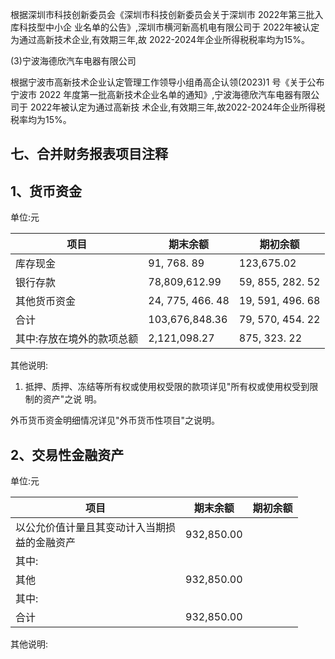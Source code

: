 根据深圳市科技创新委员会《深圳市科技创新委员会关于深圳市 2022年第三批入库科技型中小企 业名单的公告》,深圳市横河新高机电有限公司于 2022年被认定为通过高新技术企业,有效期三年,故 2022-2024年企业所得税税率均为15%。

(3)宁波海德欣汽车电器有限公司

根据宁波市高新技术企业认定管理工作领导小组甬高企认领(2023)1 号《关于公布宁波市 2022 年度第一批高新技术企业名单的通知》,宁波海德欣汽车电器有限公司于 2022年被认定为通过高新技 术企业,有效期三年,故2022-2024年企业所得税税率均为15%。

## 七、合并财务报表项目注释

## 1、货币资金

单位:元

| 项目            | 期末余额             | 期初余额             |
|---------------|------------------|------------------|
| 库存现金          | 91, 768. 89      | 123,675.02       |
| 银行存款          | 78,809,612.99    | 59, 855, 282. 52 |
| 其他货币资金        | 24, 775, 466. 48 | 19, 591, 496. 68 |
| 合计            | 103,676,848.36   | 79, 570, 454. 22 |
| 其中:存放在境外的款项总额 | 2,121,098.27     | 875, 323. 22     |

其他说明:

1. 抵押、质押、冻结等所有权或使用权受限的款项详见"所有权或使用权受到限制的资产"之说 明。

外币货币资金明细情况详见"外币货币性项目"之说明。

## 2、交易性金融资产

单位:元

| 项目                         | 期末余额       | 期初余额 |
|----------------------------|------------|------|
| 以公允价值计量且其变动计入当期损<br>益的金融资产 | 932,850.00 |      |
| 其中:                        |            |      |
| 其他                         | 932,850.00 |      |
| 其中:                        |            |      |
| 合计                         | 932,850.00 |      |

其他说明: